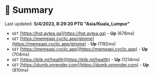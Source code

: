 # 📖 Summary
Last updated: **5/4/2023, 8:29:20 PTG "Asia/Kuala_Lumpur"**

- `GET` [https://hst.aytea.ga](https://hst.aytea.ga) - **Up** (678ms)
- `GET` [https://memeapi.cyclic.app/gimme](https://memeapi.cyclic.app/gimme) - **Up** (1192ms)
- `GET` [https://memeapi.cyclic.app](https://memeapi.cyclic.app) - **Up** (704ms)
- `GET` [https://klik.ml/health](https://klik.ml/health) - **Up** (1214ms)
- `GET` [https://dumb.onrender.com](https://dumb.onrender.com) - **Up** (810ms)

